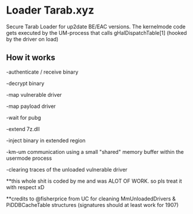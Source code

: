 # Loader Tarab.xyz

Secure Tarab Loader for up2date BE/EAC versions. The kernelmode code gets executed by the UM-process that calls gHalDispatchTable[1] (hooked by the driver on load)



## How it works


  -authenticate / receive binary
  
  -decrypt binary
  
  -map vulnerable driver
  
  -map payload driver
  
  -wait for pubg
  
  -extend 7z.dll
  
  -inject binary in extended region
  
  
  
  
  -km-um communication using a small "shared" memory buffer within the usermode process
  
  -clearing traces of the unloaded vulnerable driver
  
  

**this whole shit is coded by me and was ALOT OF WORK. so pls treat it with respect xD

**credits to @fisherprice from UC for cleaning MmUnloadedDrivers & PiDDBCacheTable structures (signatures should at least work for 1907)
